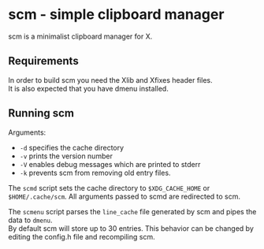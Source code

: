 # scm - simple clipboard manager

scm is a minimalist clipboard manager for X.

## Requirements
In order to build scm you need the Xlib and Xfixes header files.\
It is also expected that you have dmenu installed.

## Running scm

Arguments:
* `-d` specifies the cache directory
* `-v` prints the version number
* `-V` enables debug messages which are printed to stderr
* `-k` prevents scm from removing old entry files.

The `scmd` script sets the cache directory to `$XDG_CACHE_HOME` or
`$HOME/.cache/scm`. All arguments passed to scmd are redirected to scm.

The `scmenu` script parses the `line_cache` file generated by scm and pipes the
data to `dmenu`.\
By default scm will store up to 30 entries.  This behavior can be changed by
editing the config.h file and recompiling scm.
